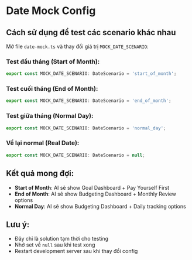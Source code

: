 # Date Mock Config

## Cách sử dụng để test các scenario khác nhau

Mở file `date-mock.ts` và thay đổi giá trị `MOCK_DATE_SCENARIO`:

### Test đầu tháng (Start of Month):
```typescript
export const MOCK_DATE_SCENARIO: DateScenario = 'start_of_month';
```

### Test cuối tháng (End of Month):
```typescript
export const MOCK_DATE_SCENARIO: DateScenario = 'end_of_month';
```

### Test giữa tháng (Normal Day):
```typescript
export const MOCK_DATE_SCENARIO: DateScenario = 'normal_day';
```

### Về lại normal (Real Date):
```typescript
export const MOCK_DATE_SCENARIO: DateScenario = null;
```

## Kết quả mong đợi:

- **Start of Month**: AI sẽ show Goal Dashboard + Pay Yourself First
- **End of Month**: AI sẽ show Budgeting Dashboard + Monthly Review options  
- **Normal Day**: AI sẽ show Budgeting Dashboard + Daily tracking options

## Lưu ý:
- Đây chỉ là solution tạm thời cho testing
- Nhớ set về `null` sau khi test xong
- Restart development server sau khi thay đổi config 
